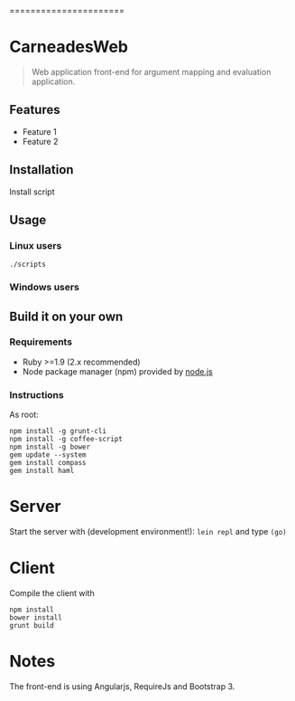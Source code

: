 ======================
# CarneadesWeb

> Web application front-end for argument mapping and evaluation application.

## Features
- Feature 1
- Feature 2

## Installation
Install script

## Usage

### Linux users
```
./scripts
```
### Windows users


## Build it on your own

### Requirements

- Ruby >=1.9 (2.x recommended)
- Node package manager (npm) provided by [node.js](http://nodejs.org/)


### Instructions
As root:

```
npm install -g grunt-cli
npm install -g coffee-script
npm install -g bower
gem update --system
gem install compass
gem install haml
```

# Server

Start the server with (development environment!): ```lein repl``` and type ```(go)```

# Client

Compile the client with

```
npm install
bower install
grunt build
```

# Notes

The front-end is using Angularjs, RequireJs and Bootstrap 3.
